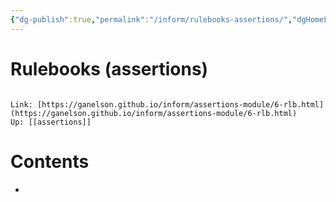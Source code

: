 ```yaml
---
{"dg-publish":true,"permalink":"/inform/rulebooks-assertions/","dgHomeLink":true,"dgPassFrontmatter":false}
---
```


# Rulebooks (assertions)
```ad-info

Link: [https://ganelson.github.io/inform/assertions-module/6-rlb.html](https://ganelson.github.io/inform/assertions-module/6-rlb.html)
Up: [[assertions]]
```

# Contents
- 